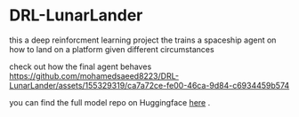 # DRL-LunarLander
this a deep reinforcment learning project the trains a spaceship agent on how to land on a platform given different circumstances

check out how the final agent behaves
https://github.com/mohamedsaeed8223/DRL-LunarLander/assets/155329319/ca7a72ce-fe00-46ca-9d84-c6934459b574

you can find the full model repo on Huggingface [here](https://huggingface.co/mohamedsaeed823/ppo-LunarLander-v2) .
